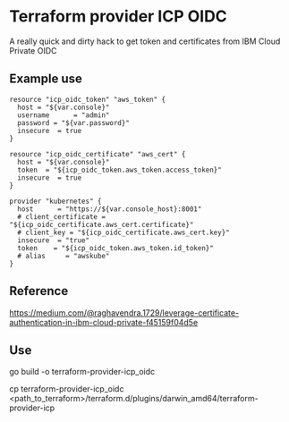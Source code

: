 # Terraform provider ICP OIDC

A really quick and dirty hack to get token and certificates from IBM Cloud Private OIDC

## Example use
```hcl
resource "icp_oidc_token" "aws_token" {
  host = "${var.console}"
  username      = "admin"
  password = "${var.password}"
  insecure  = true
}

resource "icp_oidc_certificate" "aws_cert" {
  host = "${var.console}"
  token  = "${icp_oidc_token.aws_token.access_token}"
  insecure  = true
}

provider "kubernetes" {
  host      = "https://${var.console_host}:8001"
  # client_certificate = "${icp_oidc_certificate.aws_cert.certificate}"
  # client_key = "${icp_oidc_certificate.aws_cert.key}"
  insecure  = "true"
  token    = "${icp_oidc_token.aws_token.id_token}"
  # alias     = "awskube"
}
```

## Reference
https://medium.com/@raghavendra.1729/leverage-certificate-authentication-in-ibm-cloud-private-f45159f04d5e


## Use
go build -o terraform-provider-icp_oidc

cp terraform-provider-icp_oidc <path_to_terraform>/terraform.d/plugins/darwin_amd64/terraform-provider-icp
